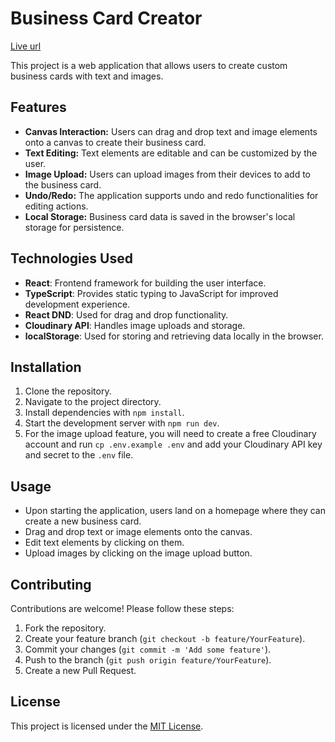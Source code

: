 # Business Card Creator

[Live url](https://business-card-creator-one.vercel.app/)

This project is a web application that allows users to create custom business
cards with text and images.

## Features

- **Canvas Interaction:** Users can drag and drop text and image elements onto a
  canvas to create their business card.
- **Text Editing:** Text elements are editable and can be customized by the
  user.
- **Image Upload:** Users can upload images from their devices to add to the
  business card.
- **Undo/Redo:** The application supports undo and redo functionalities for
  editing actions.
- **Local Storage:** Business card data is saved in the browser's local storage
  for persistence.

## Technologies Used

- **React**: Frontend framework for building the user interface.
- **TypeScript**: Provides static typing to JavaScript for improved development
  experience.
- **React DND**: Used for drag and drop functionality.
- **Cloudinary API**: Handles image uploads and storage.
- **localStorage**: Used for storing and retrieving data locally in the browser.

## Installation

1. Clone the repository.
2. Navigate to the project directory.
3. Install dependencies with `npm install`.
4. Start the development server with `npm run dev`.
5. For the image upload feature, you will need to create a free Cloudinary
   account and run `cp .env.example .env` and add your Cloudinary API key and
   secret to the `.env` file.

## Usage

- Upon starting the application, users land on a homepage where they can create
  a new business card.
- Drag and drop text or image elements onto the canvas.
- Edit text elements by clicking on them.
- Upload images by clicking on the image upload button.

## Contributing

Contributions are welcome! Please follow these steps:

1. Fork the repository.
2. Create your feature branch (`git checkout -b feature/YourFeature`).
3. Commit your changes (`git commit -m 'Add some feature'`).
4. Push to the branch (`git push origin feature/YourFeature`).
5. Create a new Pull Request.

## License

This project is licensed under the [MIT License](LICENSE).
